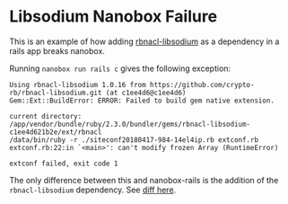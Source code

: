 # Libsodium Nanobox Failure

This is an example of how adding [rbnacl-libsodium](https://github.com/crypto-rb/rbnacl-libsodium) as a dependency in a rails app breaks nanobox.

Running `nanobox run rails c` gives the following exception:

```
Using rbnacl-libsodium 1.0.16 from https://github.com/crypto-rb/rbnacl-libsodium.git (at c1ee4d6@c1ee4d6)
Gem::Ext::BuildError: ERROR: Failed to build gem native extension.

current directory:
/app/vendor/bundle/ruby/2.3.0/bundler/gems/rbnacl-libsodium-c1ee4d621b2e/ext/rbnacl
/data/bin/ruby -r ./siteconf20180417-984-14el4ip.rb extconf.rb
extconf.rb:22:in `<main>': can't modify frozen Array (RuntimeError)

extconf failed, exit code 1
```

The only difference between this and nanobox-rails is the addition of the `rbnacl-libsodium` dependency. See [diff here](https://github.com/nanobox-quickstarts/nanobox-rails/compare/master...steveklebanoff:master).
